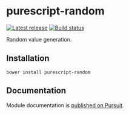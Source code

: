 # purescript-random

[![Latest release](http://img.shields.io/github/release/purescript/purescript-random.svg)](https://github.com/purescript/purescript-random/releases)
[![Build status](https://travis-ci.org/purescript/purescript-random.svg?branch=master)](https://travis-ci.org/purescript/purescript-random)

Random value generation.

## Installation

```
bower install purescript-random
```

## Documentation

Module documentation is [published on Pursuit](http://pursuit.purescript.org/packages/purescript-random).
